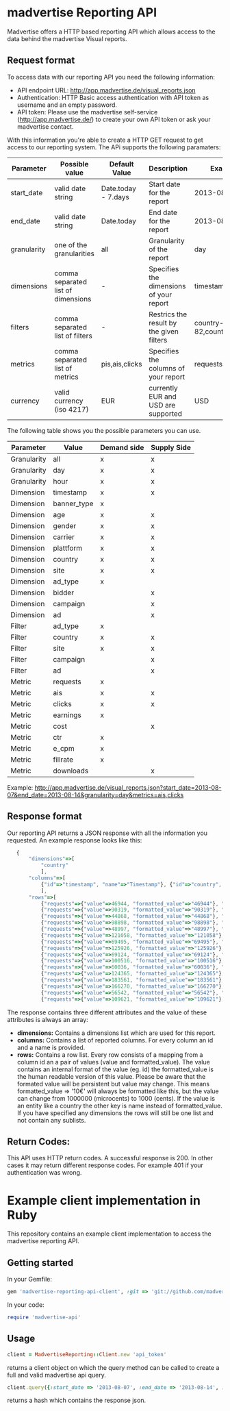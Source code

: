madvertise Reporting API
========================

Madvertise offers a HTTP based reporting API which allows access to the data behind the madvertise Visual reports. 

Request format
--------------

To access data with our reporting API you need the following information:

* API endpoint URL: http://app.madvertise.de/visual_reports.json
* Authentication: HTTP Basic access authentication with API token as username and an empty password.
* API token: Please use the madvertise self-service (http://app.madvertise.de/) to create your own API token or ask your madvertise contact.

With this information you're able to create a HTTP GET request to get access to our reporting system. The APi supports the following paramaters:

| Parameter | Possible value | Default Value | Description | Example |
| --------- | -------------- | ------------- | ----------- | ------- |
| start_date | valid date string | Date.today - 7.days | Start date for the report | 2013-08-07 |
| end_date | valid date string | Date.today | End date for the report | 2013-08-14 |
| granularity | one of the granularities | all | Granularity of the report | day |
| dimensions | comma separated list of dimensions | - | Specifies the dimensions of your report | timestamp,country |
| filters | comma separated list of filters | - | Restrics the result by the given filters | country-82,country-75 |
| metrics | comma separated list of metrics | pis,ais,clicks | Specifies the columns of your report | requests,ais,clicks |
| currency | valid currency (iso 4217) | EUR | currently EUR and USD are supported | USD |

The following table shows you the possible parameters you can use.

| Parameter | Value | Demand side | Supply Side |
| --------- | ----- | ----------- | ----------- |
| Granularity | all | x | x | 
| Granularity | day | x | x |
| Granularity | hour | x | x |
| Dimension | timestamp | x | x |
| Dimension | banner_type | x |  |
| Dimension | age | x | x |
| Dimension | gender | x | x |
| Dimension | carrier | x | x |
| Dimension | plattform | x | x |
| Dimension | country | x | x |
| Dimension | site | x | x |
| Dimension | ad_type | x |  |
| Dimension | bidder |  | x |
| Dimension | campaign |  | x |
| Dimension | ad |  | x |
| Filter | ad_type | x |  |
| Filter | country | x | x |
| Filter | site | x | x |
| Filter | campaign |  | x |
| Filter | ad |  | x |
| Metric | requests | x |  |
| Metric | ais | x | x |
| Metric | clicks | x | x |
| Metric | earnings | x |  |
| Metric | cost |  | x |
| Metric | ctr | x |  |
| Metric | e_cpm | x |  |
| Metric | fillrate | x |  |
| Metric | downloads |  | x |


Example: http://app.madvertise.de/visual_reports.json?start_date=2013-08-07&end_date=2013-08-14&granularity=day&metrics=ais,clicks


Response format
---------------

Our reporting API returns a JSON response with all the information you requested. An example response looks like this: 

 ```javascript
	{
		"dimensions"=>[
			"country"
			],
		"columns"=>[
			{"id"=>"timestamp", "name"=>"Timestamp"}, {"id"=>"country", "name"=>"Country"}, {"id"=>"requests", "name"=>"Requests"}, {"id"=>"ais", "name"=>"AIs"}, {"id"=>"clicks", "name"=>"Clicks"}
			],
		"rows"=>[
			{"requests"=>{"value"=>46944, "formatted_value"=>"46944"}, "clicks"=>{"value"=>1, "formatted_value"=>"1"}, "ais"=>{"value"=>81, "formatted_value"=>"81"}, "country"=>{"value"=>98, "name"=>"COUNTRY1"}, "timestamp"=>{"value"=>"2013-08-07T00:00:00.000+02:00", "formatted_value"=>"2013-08-07 00:00:00 +0200"}},
			{"requests"=>{"value"=>90319, "formatted_value"=>"90319"}, "clicks"=>{"value"=>1, "formatted_value"=>"1"}, "ais"=>{"value"=>38, "formatted_value"=>"38"}, "country"=>{"value"=>99, "name"=>"COUNTRY2"}, "timestamp"=>{"value"=>"2013-08-07T00:00:00.000+02:00", "formatted_value"=>"2013-08-07 00:00:00 +0200"}},
			{"requests"=>{"value"=>44868, "formatted_value"=>"44868"}, "clicks"=>{"value"=>0, "formatted_value"=>"0"}, "ais"=>{"value"=>58, "formatted_value"=>"58"}, "country"=>{"value"=>98, "name"=>"COUNTRY1"}, "timestamp"=>{"value"=>"2013-08-08T00:00:00.000+02:00", "formatted_value"=>"2013-08-08 00:00:00 +0200"}},
			{"requests"=>{"value"=>98898, "formatted_value"=>"98898"}, "clicks"=>{"value"=>1, "formatted_value"=>"1"}, "ais"=>{"value"=>34, "formatted_value"=>"34"}, "country"=>{"value"=>99, "name"=>"COUNTRY2"}, "timestamp"=>{"value"=>"2013-08-08T00:00:00.000+02:00", "formatted_value"=>"2013-08-08 00:00:00 +0200"}},
			{"requests"=>{"value"=>48997, "formatted_value"=>"48997"}, "clicks"=>{"value"=>1, "formatted_value"=>"1"}, "ais"=>{"value"=>31, "formatted_value"=>"31"}, "country"=>{"value"=>98, "name"=>"COUNTRY1"}, "timestamp"=>{"value"=>"2013-08-09T00:00:00.000+02:00", "formatted_value"=>"2013-08-09 00:00:00 +0200"}},
			{"requests"=>{"value"=>121058, "formatted_value"=>"121058"}, "clicks"=>{"value"=>2, "formatted_value"=>"2"}, "ais"=>{"value"=>27, "formatted_value"=>"27"}, "country"=>{"value"=>99, "name"=>"COUNTRY2"}, "timestamp"=>{"value"=>"2013-08-09T00:00:00.000+02:00", "formatted_value"=>"2013-08-09 00:00:00 +0200"}},
			{"requests"=>{"value"=>69495, "formatted_value"=>"69495"}, "clicks"=>{"value"=>0, "formatted_value"=>"0"}, "ais"=>{"value"=>47, "formatted_value"=>"47"}, "country"=>{"value"=>98, "name"=>"COUNTRY1"}, "timestamp"=>{"value"=>"2013-08-10T00:00:00.000+02:00", "formatted_value"=>"2013-08-10 00:00:00 +0200"}},
			{"requests"=>{"value"=>125926, "formatted_value"=>"125926"}, "clicks"=>{"value"=>2, "formatted_value"=>"2"}, "ais"=>{"value"=>44, "formatted_value"=>"44"}, "country"=>{"value"=>99, "name"=>"COUNTRY2"}, "timestamp"=>{"value"=>"2013-08-10T00:00:00.000+02:00", "formatted_value"=>"2013-08-10 00:00:00 +0200"}},
			{"requests"=>{"value"=>69124, "formatted_value"=>"69124"}, "clicks"=>{"value"=>0, "formatted_value"=>"0"}, "ais"=>{"value"=>258, "formatted_value"=>"258"}, "country"=>{"value"=>98, "name"=>"COUNTRY1"}, "timestamp"=>{"value"=>"2013-08-11T00:00:00.000+02:00", "formatted_value"=>"2013-08-11 00:00:00 +0200"}},
			{"requests"=>{"value"=>100516, "formatted_value"=>"100516"}, "clicks"=>{"value"=>0, "formatted_value"=>"0"}, "ais"=>{"value"=>223, "formatted_value"=>"223"}, "country"=>{"value"=>99, "name"=>"COUNTRY2"}, "timestamp"=>{"value"=>"2013-08-11T00:00:00.000+02:00", "formatted_value"=>"2013-08-11 00:00:00 +0200"}},
			{"requests"=>{"value"=>60036, "formatted_value"=>"60036"}, "clicks"=>{"value"=>0, "formatted_value"=>"0"}, "ais"=>{"value"=>56, "formatted_value"=>"56"}, "country"=>{"value"=>98, "name"=>"COUNTRY1"}, "timestamp"=>{"value"=>"2013-08-12T00:00:00.000+02:00", "formatted_value"=>"2013-08-12 00:00:00 +0200"}},
			{"requests"=>{"value"=>124365, "formatted_value"=>"124365"}, "clicks"=>{"value"=>1, "formatted_value"=>"1"}, "ais"=>{"value"=>76, "formatted_value"=>"76"}, "country"=>{"value"=>99, "name"=>"COUNTRY2"}, "timestamp"=>{"value"=>"2013-08-12T00:00:00.000+02:00", "formatted_value"=>"2013-08-12 00:00:00 +0200"}},
			{"requests"=>{"value"=>183561, "formatted_value"=>"183561"}, "clicks"=>{"value"=>1, "formatted_value"=>"1"}, "ais"=>{"value"=>13, "formatted_value"=>"13"}, "country"=>{"value"=>98, "name"=>"COUNTRY1"}, "timestamp"=>{"value"=>"2013-08-13T00:00:00.000+02:00", "formatted_value"=>"2013-08-13 00:00:00 +0200"}},
			{"requests"=>{"value"=>166270, "formatted_value"=>"166270"}, "clicks"=>{"value"=>3, "formatted_value"=>"3"}, "ais"=>{"value"=>13, "formatted_value"=>"13"}, "country"=>{"value"=>99, "name"=>"COUNTRY2"}, "timestamp"=>{"value"=>"2013-08-13T00:00:00.000+02:00", "formatted_value"=>"2013-08-13 00:00:00 +0200"}},
			{"requests"=>{"value"=>56542, "formatted_value"=>"56542"}, "clicks"=>{"value"=>1, "formatted_value"=>"1"}, "ais"=>{"value"=>20, "formatted_value"=>"20"}, "country"=>{"value"=>98, "name"=>"COUNTRY1"}, "timestamp"=>{"value"=>"2013-08-14T00:00:00.000+02:00", "formatted_value"=>"2013-08-14 00:00:00 +0200"}},
			{"requests"=>{"value"=>109621, "formatted_value"=>"109621"}, "clicks"=>{"value"=>1, "formatted_value"=>"1"}, "ais"=>{"value"=>15, "formatted_value"=>"15"}, "country"=>{"value"=>99, "name"=>"COUNTRY2"}, "timestamp"=>{"value"=>"2013-08-14T00:00:00.000+02:00", "formatted_value"=>"2013-08-14 00:00:00 +0200"}}]}
 ```

The response contains three different attributes and the value of these attributes is always an array:

* __dimensions:__ Contains a dimensions list which are used for this report.
* __columns:__ Contains a list of reported columns. For every column an id and a name is provided.
* __rows:__ Contains a row list. Every row consists of a mapping from a column id an a pair of values (value and formatted_value). The value contains an internal format of the value (eg. id) the formatted_value is the human readable version of this value. Please be aware that the formated value will be persistent but value may change. This means formatted_value => '10€' will always be formatted like this, but the value can change from 1000000 (microcents) to 1000 (cents). If the value is an entity like a country the other key is name instead of formatted_value. If you have specified any dimensions the rows will still be one list and not contain any sublists.

Return Codes:
-------------
This API uses HTTP return codes. A successful response is 200. In other cases it may return different response codes. For example 401 if your authentication was wrong. 

Example client implementation in Ruby
=====================================

This repository contains an example client implementation to access the madvertise reporting API.

Getting started
---------------

In your Gemfile:

```ruby
gem 'madvertise-reporting-api-client', :git => 'git://github.com/madvertise/madvertise-reporting-api-client.git'
```

In your code:

```ruby
require 'madvertise-api'
```

Usage
-----

```ruby
client = MadvertiseReporting::Client.new 'api_token'
```

returns a client object on which the query method can be called to create a full and valid madvertise api query.

```ruby
client.query({:start_date => '2013-08-07', :end_date => '2013-08-14', :granularity => 'day', :metrics => 'requests,ais,clicks'})
```

returns a hash which contains the response json.
